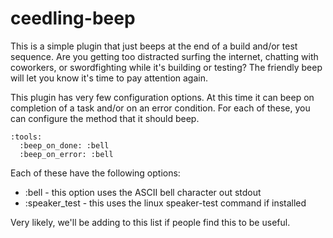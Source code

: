 # ceedling-beep

This is a simple plugin that just beeps at the end of a build and/or test sequence. Are you getting too distracted surfing
the internet, chatting with coworkers, or swordfighting while it's building or testing? The friendly beep will let you know
it's time to pay attention again.

This plugin has very few configuration options. At this time it can beep on completion of a task and/or on an error condition.
For each of these, you can configure the method that it should beep.

```
:tools:
  :beep_on_done: :bell
  :beep_on_error: :bell
```

Each of these have the following options:

- :bell - this option uses the ASCII bell character out stdout
- :speaker_test - this uses the linux speaker-test command if installed

Very likely, we'll be adding to this list if people find this to be useful.
